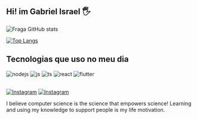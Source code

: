 ## Hi! im Gabriel Israel 🖐️

![Fraga GitHub stats](https://github-readme-stats.vercel.app/api?username=gabrielisraell&show_icons=true&theme=dracula&count_private=true)

[![Top Langs](https://github-readme-stats.vercel.app/api/top-langs/?username=gabrielisraell&hide_progress=false&theme=dracula)](https://github.com/gabrielisraell/github-readme-stats)


## Tecnologias que uso no meu dia

<div style="display: inline_block">
 <img align="center" alt="nodejs" src="https://img.shields.io/badge/Node.js-43853D?style=for-the-badge&logo=node.js&logoColor=white" />
  <img align="center" alt="js" src="https://img.shields.io/badge/JavaScript-F7DF1E?style=for-the-badge&logo=javascript&logoColor=black" />
  <img align="center" alt="ts" src="https://img.shields.io/badge/TypeScript-007ACC?style=for-the-badge&logo=typescript&logoColor=white" />
  <img align="center" alt="react" src="https://img.shields.io/badge/React-20232A?style=for-the-badge&logo=react&logoColor=61DAFB" />
  <img align="center" alt="flutter" src="https://img.shields.io/badge/Flutter-02569B?style=for-the-badge&logo=flutter&logoColor=white" />
</div><br/>

[![Instagram](https://img.shields.io/badge/Instagram-E4405F?style=for-the-badge&logo=instagram&logoColor=white)](https://instagram.com/callmebewhy) 
[![Instagram](https://img.shields.io/badge/LinkedIn-0077B5?style=for-the-badge&logo=linkedin&logoColor=white)](https://www.linkedin.com/in/gabriellisrael)



I believe computer science is the science that empowers science! Learning and using my knowledge to support people is my life motivation.
